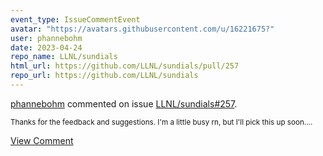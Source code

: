 ```yaml
---
event_type: IssueCommentEvent
avatar: "https://avatars.githubusercontent.com/u/16221675?"
user: phannebohm
date: 2023-04-24
repo_name: LLNL/sundials
html_url: https://github.com/LLNL/sundials/pull/257
repo_url: https://github.com/LLNL/sundials
---
```


<a href='https://github.com/phannebohm' target='_blank'>phannebohm</a> commented on issue <a href='https://github.com/LLNL/sundials/pull/257' target='_blank'>LLNL/sundials#257</a>.

<small>Thanks for the feedback and suggestions. I'm a little busy rn, but I'll pick this up soon....</small>

<a href='https://github.com/LLNL/sundials/pull/257' target='_blank'>View Comment</a>